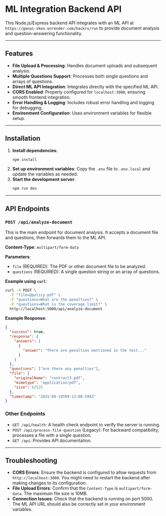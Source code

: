# ML Integration Backend API

This Node.js/Express backend API integrates with an ML API at `https://genai-vkeo.onrender.com/hackrx/run` to provide document analysis and question-answering functionality.

-----

## Features

  * **File Upload & Processing**: Handles document uploads and subsequent analysis.
  * **Multiple Questions Support**: Processes both single questions and arrays of questions.
  * **Direct ML API Integration**: Integrates directly with the specified ML API.
  * **CORS Enabled**: Properly configured for `localhost:3000`, ensuring smooth frontend integration.
  * **Error Handling & Logging**: Includes robust error handling and logging for debugging.
  * **Environment Configuration**: Uses environment variables for flexible setup.

-----

## Installation

1.  **Install dependencies**:
    ```bash
    npm install
    ```
2.  **Set up environment variables**: Copy the `.env` file to `.env.local` and update the variables as needed.
3.  **Start the development server**:
    ```bash
    npm run dev
    ```

-----

## API Endpoints

### `POST /api/analyze-document`

This is the main endpoint for document analysis. It accepts a document file and questions, then forwards them to the ML API.

**Content-Type**: `multipart/form-data`

**Parameters**:

  * `file` (REQUIRED): The PDF or other document file to be analyzed.
  * `questions` (REQUIRED): A single question string or an array of questions.

**Example using `curl`**:

```bash
curl -X POST \
  -F "file=@policy.pdf" \
  -F "questions=What are the penalties?" \
  -F "questions=What is the coverage limit?" \
  http://localhost:5000/api/analyze-document
```

**Example Response**:

```json
{
  "success": true,
  "response": {
    "answers": [
      {
        "answer": "There are penalties mentioned in the text..."
      }
    ]
  },
  "questions": ["are there any penalties"],
  "file": {
    "originalName": "contract3.pdf",
    "mimetype": "application/pdf", 
    "size": 62525
  },
  "timestamp": "2025-09-19T09:13:00.594Z"
}
```

### Other Endpoints

  * `GET /api/health`: A health check endpoint to verify the server is running.
  * `POST /api/process-file-question` (Legacy): For backward compatibility, processes a file with a single question.
  * `GET /api`: Provides API documentation.

-----

## Troubleshooting

  * **CORS Errors**: Ensure the backend is configured to allow requests from `http://localhost:3000`. You might need to restart the backend after making changes to its configuration.
  * **File Upload Errors**: Confirm that the `Content-Type` is `multipart/form-data`. The maximum file size is 10MB.
  * **Connection Issues**: Check that the backend is running on port 5000. The ML API URL should also be correctly set in your environment variables.